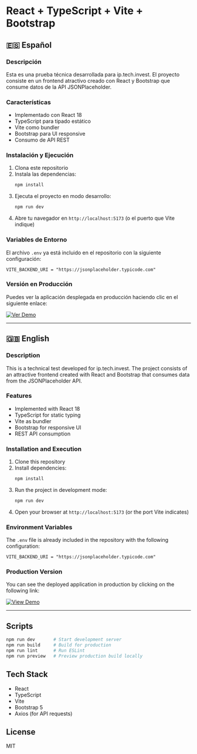 # React + TypeScript + Vite + Bootstrap

## 🇪🇸 Español

### Descripción
Esta es una prueba técnica desarrollada para ip.tech.invest. El proyecto consiste en un frontend atractivo creado con React y Bootstrap que consume datos de la API JSONPlaceholder.

### Características
- Implementado con React 18
- TypeScript para tipado estático
- Vite como bundler
- Bootstrap para UI responsive
- Consumo de API REST

### Instalación y Ejecución
1. Clona este repositorio
2. Instala las dependencias:
   ```bash
   npm install
   ```
3. Ejecuta el proyecto en modo desarrollo:
   ```bash
   npm run dev
   ```
4. Abre tu navegador en `http://localhost:5173` (o el puerto que Vite indique)

### Variables de Entorno
El archivo `.env` ya está incluido en el repositorio con la siguiente configuración:
```
VITE_BACKEND_URI = "https://jsonplaceholder.typicode.com"
```

### Versión en Producción
Puedes ver la aplicación desplegada en producción haciendo clic en el siguiente enlace:

[![Ver Demo](https://img.shields.io/badge/Ver%20Demo-Aplicación%20Desplegada-blue?style=for-the-badge)](https://tu-link-aqui.com)

---

## 🇬🇧 English

### Description
This is a technical test developed for ip.tech.invest. The project consists of an attractive frontend created with React and Bootstrap that consumes data from the JSONPlaceholder API.

### Features
- Implemented with React 18
- TypeScript for static typing
- Vite as bundler
- Bootstrap for responsive UI
- REST API consumption

### Installation and Execution
1. Clone this repository
2. Install dependencies:
   ```bash
   npm install
   ```
3. Run the project in development mode:
   ```bash
   npm run dev
   ```
4. Open your browser at `http://localhost:5173` (or the port Vite indicates)

### Environment Variables
The `.env` file is already included in the repository with the following configuration:
```
VITE_BACKEND_URI = "https://jsonplaceholder.typicode.com"
```

### Production Version
You can see the deployed application in production by clicking on the following link:

[![View Demo](https://img.shields.io/badge/View%20Demo-Deployed%20Application-blue?style=for-the-badge)](https://your-link-here.com)

---

## Scripts

```bash
npm run dev       # Start development server
npm run build     # Build for production
npm run lint      # Run ESLint
npm run preview   # Preview production build locally
```

## Tech Stack
- React
- TypeScript
- Vite
- Bootstrap 5
- Axios (for API requests)

## License
MIT